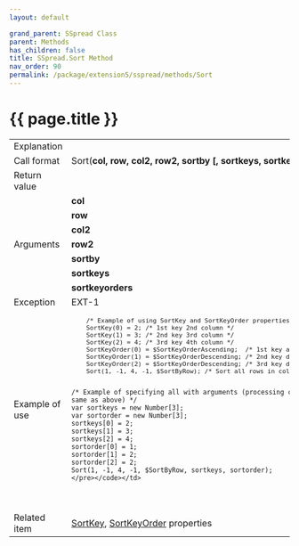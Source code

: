 ```yaml
---
layout: default

grand_parent: SSpread Class
parent: Methods
has_children: false
title: SSpread.Sort Method
nav_order: 90
permalink: /package/extension5/sspread/methods/Sort
---
```

# {{ page.title }}

<table>
  <tr>
    <td>Explanation</td>
    <td colspan="2"></td>
  </tr>
  <tr>
    <td>Call format</td>
    <td colspan="2">Sort(<b>col, row, col2, row2, sortby [, sortkeys, sortkeyorders]</b>)</td>
  </tr>
  <tr>
    <td>Return value</td>
    <td colspan="2"></td>
  </tr>  
  <tr>
    <td rowspan="7">Arguments</td>
    <td><b>col</b></td>
    <td></td>
  </tr>
  <tr>
    <td><b>row</b></td>
    <td></td>
  </tr>
  <tr>
    <td><b>col2</b></td>
    <td></td>
  </tr>
  <tr>
    <td><b>row2</b></td>
    <td></td>
  </tr>
  <tr>
    <td><b>sortby</b></td>
    <td></td>
  </tr>
  <tr>
    <td><b>sortkeys</b></td>
    <td></td>
  </tr>
  <tr>
    <td><b>sortkeyorders</b></td>
    <td></td>
  </tr>
  <tr>
    <td>Exception</td>
    <td>EXT-1</td>
    <td></td>
  </tr>
  <tr>
    <td>Example of use</td>
    <td colspan="2"><code><pre>
    /* Example of using SortKey and SortKeyOrder properties */
    SortKey(0) = 2; /* 1st key 2nd column */
    SortKey(1) = 3; /* 2nd key 3rd column */
    SortKey(2) = 4; /* 3rd key 4th column */
    SortKeyOrder(0) = $SortKeyOrderAscending;  /* 1st key ascending order */
    SortKeyOrder(1) = $SortKeyOrderDescending; /* 2nd key descending order */
    SortKeyOrder(2) = $SortKeyOrderDescending; /* 3rd key descending order */
    Sort(1, -1, 4, -1, $SortByRow); /* Sort all rows in columns 1 to 4 */
    
    /* Example of specifying all with arguments (processing content is the same as above) */
    var sortkeys = new Number[3];
    var sortorder = new Number[3];
    sortkeys[0] = 2;
    sortkeys[1] = 3;
    sortkeys[2] = 4;
    sortorder[0] = 1;
    sortorder[1] = 2;
    sortorder[2] = 2;
    Sort(1, -1, 4, -1, $SortByRow, sortkeys, sortorder);
    </pre></code></td>
  </tr>
  <tr>
    <td>Related item</td>
    <td colspan="2"><a href="/package/extension5/sspread/properties/sortkey">SortKey</a>, <a href="/package/extension5/sspread/properties/SortKeyOrder">SortKeyOrder</a> properties</td>
  </tr>
</table>
